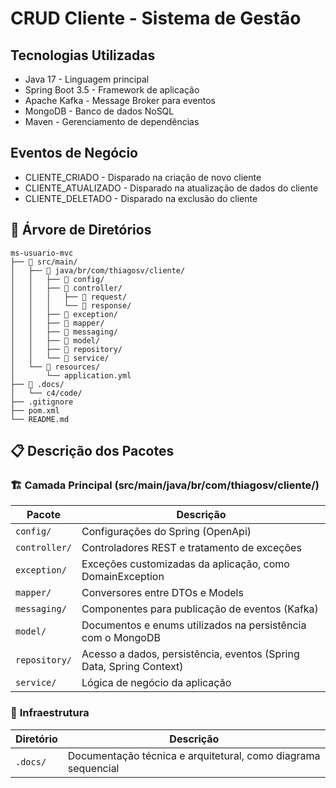 # CRUD Cliente - Sistema de Gestão
## Tecnologias Utilizadas
* Java 17 - Linguagem principal
* Spring Boot 3.5 - Framework de aplicação
* Apache Kafka - Message Broker para eventos
* MongoDB - Banco de dados NoSQL
* Maven - Gerenciamento de dependências

## Eventos de Negócio
* CLIENTE_CRIADO - Disparado na criação de novo cliente
* CLIENTE_ATUALIZADO - Disparado na atualização de dados do cliente
* CLIENTE_DELETADO - Disparado na exclusão do cliente


## 📁 Árvore de Diretórios
```
ms-usuario-mvc
├── 📁 src/main/
│   ├── 📁 java/br/com/thiagosv/cliente/
│   │   ├── 📁 config/
│   │   ├── 📁 controller/
│   │   │   ├── 📁 request/
│   │   │   └── 📁 response/
│   │   ├── 📁 exception/
│   │   ├── 📁 mapper/
│   │   ├── 📁 messaging/
│   │   ├── 📁 model/
│   │   ├── 📁 repository/
│   │   └── 📁 service/
│   └── 📁 resources/
│       └── application.yml
├── 📁 .docs/
│   └── c4/code/
├── .gitignore
├── pom.xml
└── README.md
```

## 📋 Descrição dos Pacotes

### 🏗️ **Camada Principal (src/main/java/br/com/thiagosv/cliente/)**

| Pacote        | Descrição                                                           |
|---------------|---------------------------------------------------------------------|
| `config/`     | Configurações do Spring (OpenApi)                                   |
| `controller/` | Controladores REST e tratamento de exceções                         |
| `exception/`  | Exceções customizadas da aplicação, como DomainException            |
| `mapper/`     | Conversores entre DTOs e Models                                     |
| `messaging/`  | Componentes para publicação de eventos (Kafka)                      |
| `model/`      | Documentos e enums utilizados na persistência com o MongoDB         |
| `repository/` | Acesso a dados, persistência, eventos (Spring Data, Spring Context) |
| `service/`    | Lógica de negócio da aplicação                                      |

### 🐳 **Infraestrutura**

| Diretório  | Descrição                                                     |
|------------|---------------------------------------------------------------|
| `.docs/`   | Documentação técnica e arquitetural, como diagrama sequencial |